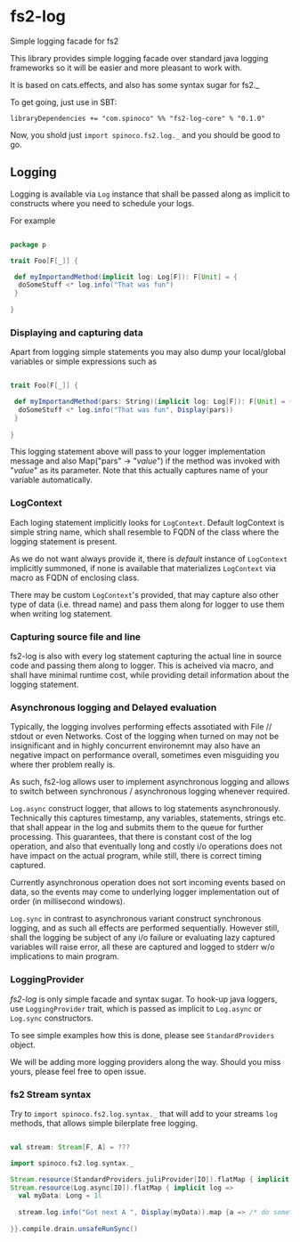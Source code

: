 # fs2-log
Simple logging facade for fs2

This library provides simple logging facade over standard java logging frameworks so it will be easier and more pleasant to work with. 

It is based on cats.effects, and also has some syntax sugar for fs2._

To get going, just use in SBT:


```
libraryDependencies += "com.spinoco" %% "fs2-log-core" % "0.1.0"

```

Now, you shold just `import spinoco.fs2.log._` and you should be good to go.


## Logging

Logging is available via `Log` instance that shall be passed along as implicit to constructs where you need to schedule your logs. 

For example 

```scala

package p

trait Foo[F[_]] {

 def myImportandMethod(implicit log: Log[F]): F[Unit] = {
  doSomeStuff <* log.info("That was fun")  
 }
 
}

```

### Displaying and capturing data

Apart from logging simple statements you may also dump your local/global variables or simple expressions such as 

```scala 

trait Foo[F[_]] {

 def myImportandMethod(pars: String)(implicit log: Log[F]): F[Unit] = {
  doSomeStuff <* log.info("That was fun", Display(pars)) 
 }
 
}

```

This logging statement above will pass to your logger implementation message and also Map("pars" -> "_value_") if the method was invoked with "_value_" as its parameter. Note that this actually captures name of your variable automatically. 

### LogContext

Each loging statement implicitly looks for `LogContext`. Default logContext is simple string name, which shall resemble to FQDN of the class where the logging statement is present. 

As we do not want always provide it, there is _default_ instance of `LogContext` implicitly summoned, if none is available that materializes `LogContext` via macro as FQDN of enclosing class. 

There may be custom `LogContext`'s provided, that may capture also other type of data (i.e. thread name) and pass them along for logger to use them when writing log statement. 

### Capturing source file and line

fs2-log is also with every log statement capturing the actual line in source code and passing them along to logger. This is acheived via macro, and shall have minimal runtime cost, while providing detail information about the logging statement. 


### Asynchronous logging and Delayed evaluation

Typically, the logging involves performing effects assotiated with File // stdout or even Networks. Cost of the logging when turned on may not be insignificant and in highly concurrent environemnt may also have an negative impact on performance overall, sometimes even misguiding you where ther problem really is. 

As such, fs2-log allows user to implement asynchronous logging and allows to switch between synchronous / asynchronous logging whenever required. 

`Log.async` construct logger, that allows to log statements asynchronously. Technically this captures timestamp, any variables, statements, strings etc. that shall appear in the log and submits them to the queue for further processing. This guarantees, that there is constant cost of the log operation, and also that eventually long and costly i/o operations does not have impact on the actual program, while still, there is correct timing captured. 

Currently asynchronous operation does not sort incoming events based on data, so the events may come to underlying logger implementation out of order (in millisecond windows).

`Log.sync` in contrast to asynchronous variant construct synchronous logging, and as such all effects are performed sequentially. However still, shall the logging be subject of any i/o failure or evaluating lazy captured variables will raise error, all these are captured and logged to stderr w/o implications to main program. 

### LoggingProvider

_fs2-log_ is only simple facade and syntax sugar. To hook-up java loggers, use `LoggingProvider` trait, which is passed as implicit to `Log.async` or `Log.sync` constructors.

To see simple examples how this is done, please see `StandardProviders` object. 

We will be adding more logging providers along the way. Should you miss yours, please feel free to open issue. 


### fs2 Stream syntax

Try to `import spinoco.fs2.log.syntax._` that will add to your streams `log` methods, that allows simple bilerplate free logging. 

```scala

val stream: Stream[F, A] = ???

import spinoco.fs2.log.syntax._

Stream.resource(StandardProviders.juliProvider[IO]).flatMap { implicit provider =>
Stream.resource(Log.async[IO]).flatMap { implicit log =>
  val myData: Long = 1l
  
  stream.log.info("Got next A ", Display(myData)).map {a => /* do something with `A`*/ }
  
}}.compile.drain.unsafeRunSync()

```



